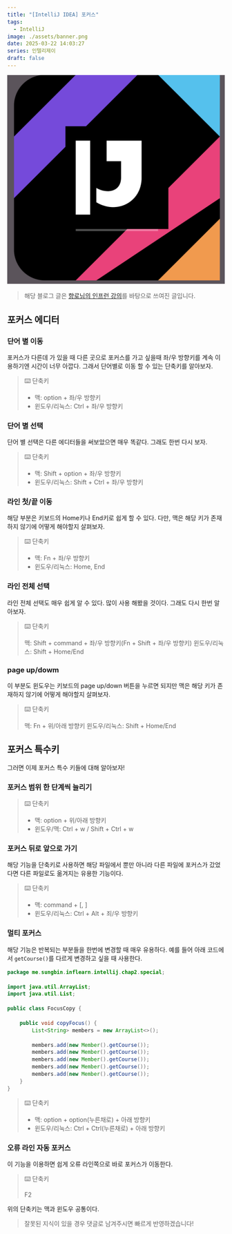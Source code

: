 ```yaml
---
title: "[IntelliJ IDEA] 포커스"
tags:
  - IntelliJ
image: ./assets/banner.png
date: 2025-03-22 14:03:27
series: 인텔리제이
draft: false
---
```


![banner](./assets/banner.png)

> 해당 블로그 글은 [향로님의 인프런 강의](https://inf.run/NwFz)를 바탕으로 쓰여진 글입니다.

## 포커스 에디터

### 단어 별 이동

포커스가 다른데 가 있을 때 다른 곳으로 포커스를 가고 싶을때 좌/우 방향키를 계속 이용하기엔 시간이 너무 아깝다. 그래서 단어별로 이동 할 수 있는 단축키를 알아보자.

> ⌨️ 단축키
>
> - 맥: option + 좌/우 방향키
> - 윈도우/리눅스: Ctrl + 좌/우 방향키

### 단어 별 선택

단어 별 선택은 다른 에디터들을 써보았으면 매우 똑같다. 그래도 한번 다시 보자.

> ⌨️ 단축키
>
> - 맥: Shift + option + 좌/우 방향키
> - 윈도우/리눅스: Shift + Ctrl + 좌/우 방향키

### 라인 첫/끝 이동

해당 부분은 키보드의 Home키나 End키로 쉽게 할 수 있다. 다만, 맥은 해당 키가 존재하지 않기에 어떻게 해야할지 살펴보자.

> ⌨️ 단축키
>
> - 맥: Fn + 좌/우 방향키
> - 윈도우/리눅스: Home, End

### 라인 전체 선택

라인 전체 선택도 매우 쉽게 알 수 있다. 많이 사용 해봤을 것이다. 그래도 다시 한번 알아보자.

> ⌨️ 단축키
>
> 맥: Shift + command + 좌/우 방향키(Fn + Shift + 좌/우 방향키)
> 윈도우/리눅스: Shift + Home/End

### page up/dowm

이 부분도 윈도우는 키보드의 page up/down 버튼을 누르면 되지만 맥은 해당 키가 존재하지 않기에 어떻게 해야할지 살펴보자.

> ⌨️ 단축키
>
> 맥: Fn + 위/아래 방향키
> 윈도우/리눅스: Shift + Home/End

## 포커스 특수키

그러면 이제 포커스 특수 키들에 대해 알아보자!

### 포커스 범위 한 단계씩 늘리기

> ⌨️ 단축키
>
> - 맥: option + 위/아래 방향키
> - 윈도우/맥: Ctrl + w / Shift + Ctrl + w

### 포커스 뒤로 앞으로 가기

해당 기능을 단축키로 사용하면 해당 파일에서 뿐만 아니라 다른 파일에 포커스가 갔었다면 다른 파일로도 옮겨지는 유용한 기능이다.

> ⌨️ 단축키
>
> - 맥: command + [, ]
> - 윈도우/리눅스: Ctrl + Alt + 죄/우 방향키

### 멀티 포커스

해당 기능은 반복되는 부분들을 한번에 변경할 때 매우 유용하다. 예를 들어 아래 코드에서 `getCourse()`를 다르게 변경하고 싶을 때 사용한다.

``` java
package me.sungbin.inflearn.intellij.chap2.special;

import java.util.ArrayList;
import java.util.List;

public class FocusCopy {

    public void copyFocus() {
        List<String> members = new ArrayList<>();

        members.add(new Member().getCourse());
        members.add(new Member().getCourse());
        members.add(new Member().getCourse());
        members.add(new Member().getCourse());
        members.add(new Member().getCourse());
    }
}
```

> ⌨️ 단축키
>
> - 맥: option + option(누른채로) + 아래 방향키
> - 윈도우/리눅스: Ctrl + Ctrl(누른채로) + 아래 방향키

### 오류 라인 자동 포커스

이 기능을 이용하면 쉽게 오류 라인쪽으로 바로 포커스가 이동한다.

> ⌨️ 단축키
>
> F2

위의 단축키는 맥과 윈도우 공통이다.

> 잘못된 지식이 있을 경우 댓글로 남겨주시면 빠르게 반영하겠습니다!